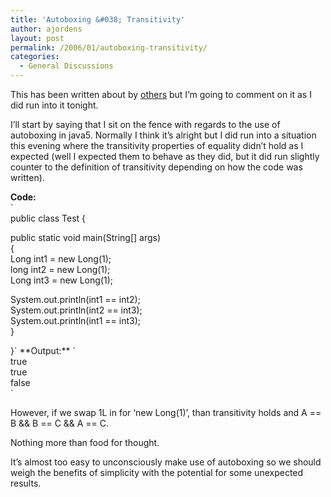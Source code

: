 ```yaml
---
title: 'Autoboxing &#038; Transitivity'
author: ajordens
layout: post
permalink: /2006/01/autoboxing-transitivity/
categories:
  - General Discussions
---
```

This has been written about by [others][1] but I&#8217;m going to comment on it as I did run into it tonight.

I&#8217;ll start by saying that I sit on the fence with regards to the use of autoboxing in java5. Normally I think it&#8217;s alright but I did run into a situation this evening where the transitivity properties of equality didn&#8217;t hold as I expected (well I expected them to behave as they did, but it did run slightly counter to the definition of transitivity depending on how the code was written).

**Code:**  
`<br />
public class Test {</p>
<p>public static void main(String[] args)<br />
{<br />
  Long int1 = new Long(1);<br />
  long int2 = new Long(1);<br />
  Long int3 = new Long(1);</p>
<p>  System.out.println(int1 == int2);<br />
  System.out.println(int2 == int3);<br />
  System.out.println(int1 == int3);<br />
}</p>
<p>}`  
**Output:**  
`<br />
true<br />
true<br />
false<br />
`

However, if we swap 1L in for &#8216;new Long(1)&#8217;, than transitivity holds and A == B &#038;&#038; B == C &#038;&#038; A == C.

Nothing more than food for thought. 

It&#8217;s almost too easy to unconsciously make use of autoboxing so we should weigh the benefits of simplicity with the potential for some unexpected results.

 [1]: http://blogs.sun.com/roller/page/mary?entry=friday_free_stuff_a_puzzler